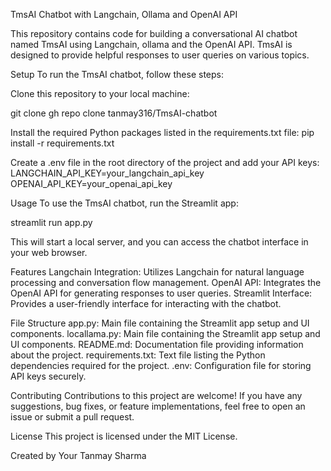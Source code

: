TmsAI Chatbot with Langchain, Ollama and OpenAI API

This repository contains code for building a conversational AI chatbot named TmsAI using Langchain, ollama and the OpenAI API. TmsAI is designed to provide helpful responses to user queries on various topics.

Setup
To run the TmsAI chatbot, follow these steps:

Clone this repository to your local machine:

git clone gh repo clone tanmay316/TmsAI-chatbot

Install the required Python packages listed in the requirements.txt file:
pip install -r requirements.txt

Create a .env file in the root directory of the project and add your API keys:
LANGCHAIN_API_KEY=your_langchain_api_key
OPENAI_API_KEY=your_openai_api_key

Usage
To use the TmsAI chatbot, run the Streamlit app:

streamlit run app.py

This will start a local server, and you can access the chatbot interface in your web browser.

Features
Langchain Integration: Utilizes Langchain for natural language processing and conversation flow management.
OpenAI API: Integrates the OpenAI API for generating responses to user queries.
Streamlit Interface: Provides a user-friendly interface for interacting with the chatbot.

File Structure
app.py: Main file containing the Streamlit app setup and UI components.
locallama.py:  Main file containing the Streamlit app setup and UI components.
README.md: Documentation file providing information about the project.
requirements.txt: Text file listing the Python dependencies required for the project.
.env: Configuration file for storing API keys securely.

Contributing
Contributions to this project are welcome! If you have any suggestions, bug fixes, or feature implementations, feel free to open an issue or submit a pull request.

License
This project is licensed under the MIT License.

Created by Your Tanmay Sharma
